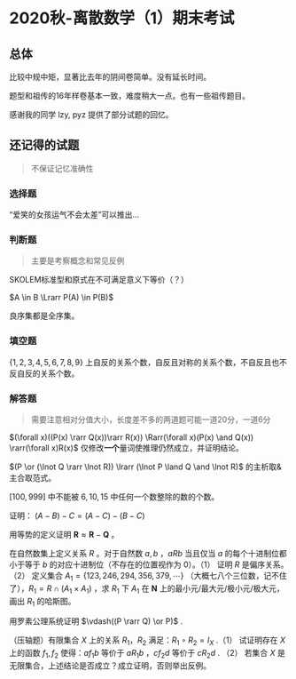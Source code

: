 # 2020秋-离散数学（1）期末考试

## 总体

比较中规中矩，显著比去年的阴间卷简单。没有延长时间。

题型和祖传的16年样卷基本一致，难度稍大一点。也有一些祖传题目。

感谢我的同学 lzy, pyz 提供了部分试题的回忆。

## 还记得的试题

> 不保证记忆准确性

### 选择题

“爱笑的女孩运气不会太差”可以推出...

### 判断题

> 主要是考察概念和常见反例

SKOLEM标准型和原式在不可满足意义下等价（？）

$A \in B \Lrarr P(A) \in P(B)$

良序集都是全序集。

### 填空题

$\{1,2,3,4,5,6,7,8,9\}$ 上自反的关系个数，自反且对称的关系个数，不自反且也不反自反的关系个数。

### 解答题

> 需要注意相对分值大小，长度差不多的两道题可能一道20分，一道6分

$(\forall x)((P(x) \rarr Q(x))\rarr R(x)) \Rarr(\forall x)(P(x) \and Q(x)) \rarr(\forall x)R(x)$ 仅修改**一个**量词使推理仍然成立，并证明结论。

$(P \or (\lnot Q \rarr \lnot R)) \lrarr (\lnot P \land Q \and \lnot R)$ 的主析取&主合取范式。

$[100,999]$ 中不能被 $6,10,15$ 中任何一个数整除的数的个数。

证明： $(A-B)-C = (A-C)-(B-C)$

用等势的定义证明 $\mathbf R \approx \mathbf R - \mathbf Q$ 。

在自然数集上定义关系 $R$ 。对于自然数 $a,b$ ，$aRb$ 当且仅当 $a$ 的每个十进制位都小于等于 $b$ 的对应十进制位（不存在的位置视作为 $0$）。（1） 证明 $R$ 是偏序关系。（2） 定义集合 $A_1 = \{123,246,294,356, 379,\cdots\}$ （大概七八个三位数，记不住了），$R_1 = R \cap (A_1 \times A_1)$  ，求 $R_1$ 下 $A_1$  在 $\mathbf N$ 上的最小元/最大元/极小元/极大元，画出 $R_1$ 的哈斯图。 

用罗素公理系统证明 $\vdash((P \rarr Q) \or P)$ .

（压轴题）有限集合 $X$ 上的关系 $R_1$，$R_2$ 满足：$R_1 \circ R_2=I_X$ .（1） 试证明存在 $X$ 上的函数 $f_1,f_2$ 使得：$af_1b$ 等价于 $aR_1b$ ，$cf_2d$ 等价于 $cR_2d$  . （2） 若集合 $X$ 是无限集合，上述结论是否成立？成立证明，否则举出反例。

